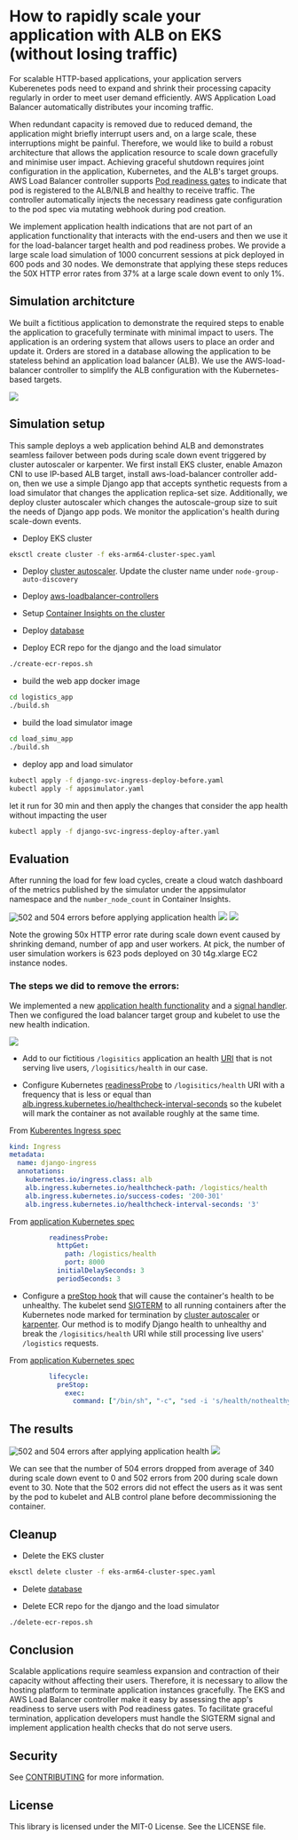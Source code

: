 # How to rapidly scale your application with ALB on EKS (without losing traffic)

For scalable HTTP-based applications, your application servers Kuberenetes pods need to expand and shrink their processing capacity regularly in order to meet user demand efficiently. AWS Application Load Balancer automatically distributes your incoming traffic. 

When redundant capacity is removed due to reduced demand, the application might briefly interrupt users and, on a large scale, these interruptions might be painful. Therefore, we would like to build a robust architecture that allows the application resource to scale down gracefully and minimise user impact. Achieving graceful shutdown requires joint configuration in the application, Kubernetes, and the ALB's target groups. AWS Load Balancer controller supports [Pod readiness gates](https://kubernetes-sigs.github.io/aws-load-balancer-controller/v2.4/deploy/pod_readiness_gate/) to indicate that pod is registered to the ALB/NLB and healthy to receive traffic. The controller automatically injects the necessary readiness gate configuration to the pod spec via mutating webhook during pod creation.

We implement application health indications that are not part of an application functionality that interacts with the end-users and then we use it for the load-balancer target health and pod readiness probes. We provide a large scale load simulation of 1000 concurrent sessions at pick deployed in 600 pods and 30 nodes. We demonstrate that applying these steps reduces the 50X HTTP error rates from 37% at a large scale down event to only 1%. 

## Simulation architcture
We built a fictitious application to demonstrate the required steps to enable the application to gracefully terminate with minimal impact to users. The application is an ordering system that allows users to place an order and update it. Orders are stored in a database allowing the application to be stateless behind an application load balancer (ALB). We use the AWS-load-balancer controller to simplify the ALB configuration with the Kubernetes-based targets.  

![](./logisitics-app.before.png)

## Simulation setup
This sample deploys a web application behind ALB and demonstrates seamless failover between pods during scale down event triggered by cluster autoscaler or karpenter. We first install EKS cluster, enable Amazon CNI to use IP-based ALB target, install aws-load-balancer controller add-on, then we use a simple Django app that accepts synthetic requests from a load simulator that changes the application replica-set size. Additionally, we deploy cluster autoscaler which changes the autoscale-group size to suit the needs of Django app pods. We monitor the application's health during scale-down events.

* Deploy EKS cluster 

```bash
eksctl create cluster -f eks-arm64-cluster-spec.yaml
```
* Deploy [cluster autoscaler](./cluster-autoscaler-autodiscover.yaml). Update the cluster name under `node-group-auto-discovery`

* Deploy [aws-loadbalancer-controllers](https://docs.aws.amazon.com/eks/latest/userguide/aws-load-balancer-controller.html)

* Setup [Container Insights on the cluster](https://docs.aws.amazon.com/AmazonCloudWatch/latest/monitoring/deploy-container-insights-EKS.html)

* Deploy [database](https://github.com/aws-samples/amazon-aurora-call-to-amazon-sagemaker-sample/tree/master/multiplayer-matchmaker/aurora-pg-cdk)

* Deploy ECR repo for the django and the load simulator

```bash
./create-ecr-repos.sh
```

* build the web app docker image

```bash
cd logistics_app
./build.sh
```

* build the load simulator image

```bash
cd load_simu_app
./build.sh
```

* deploy app and load simulator

```bash
kubectl apply -f django-svc-ingress-deploy-before.yaml
kubectl apply -f appsimulator.yaml
```
let it run for 30 min and then apply the changes that consider the app health without impacting the user


```bash
kubectl apply -f django-svc-ingress-deploy-after.yaml
```

## Evaluation

After running the load for few load cycles, create a cloud watch dashboard of the metrics published by the simulator under the appsimulator namespace and the `number_node_count` in Container Insights.

![502 and 504 errors before applying application health](./504.before.png)
![](./502.before.png)
![](./nodes.before.png)

Note the growing 50x HTTP error rate during scale down event caused by shrinking demand, number of app and user workers. At pick, the number of user simulation workers is 623 pods deployed on 30 t4g.xlarge EC2 instance nodes. 

### The steps we did to remove the errors:

We implemented a new [application health functionality](logistics_app/logisitcs/health.py) and a [signal handler](https://docs.python.org/3/library/signal.html). Then we configured the load balancer target group and kubelet to use the new health indication. 

![](./logisitics-app.after.png)

* Add to our fictitious `/logisitics` application an health [URI](./logistics_app/logistics/health.py) that is not serving live users, `/logisitics/health` in our case. 

* Configure Kubernetes [readinessProbe](https://kubernetes.io/docs/tasks/configure-pod-container/configure-liveness-readiness-startup-probes/) to  `/logisitics/health` URI with a frequency that is less or equal than [alb.ingress.kubernetes.io/healthcheck-interval-seconds](https://kubernetes-sigs.github.io/aws-load-balancer-controller/v2.2/guide/ingress/annotations/) so the kubelet will mark the container as not available roughly at the same time.

From [Kuberentes Ingress spec](./django-svc-ingress-deploy-after.yaml)
```yaml
kind: Ingress
metadata:
  name: django-ingress
  annotations:
    kubernetes.io/ingress.class: alb
    alb.ingress.kubernetes.io/healthcheck-path: /logistics/health
    alb.ingress.kubernetes.io/success-codes: '200-301'
    alb.ingress.kubernetes.io/healthcheck-interval-seconds: '3'
```

From [application Kubernetes spec](./django-svc-ingress-deploy-after.yaml)
```yaml
          readinessProbe:
            httpGet:
              path: /logistics/health
              port: 8000
            initialDelaySeconds: 3
            periodSeconds: 3
```

* Configure a [preStop hook](https://kubernetes.io/docs/concepts/containers/container-lifecycle-hooks/) that will cause the container's health to be unhealthy. The kubelet send [SIGTERM](https://kubernetes.io/docs/tasks/administer-cluster/safely-drain-node/) to all running containers after the Kubernetes node marked for termination by [cluster autoscaler](https://github.com/kubernetes/autoscaler) or [karpenter](https://karpenter.sh). Our method is to modify Django health to unhealthy and break the `/logisitics/health` URI while still processing live users' `/logistics` requests.

From [application Kubernetes spec](./django-svc-ingress-deploy-after.yaml)
```yaml
          lifecycle:
            preStop:
              exec:
                command: ["/bin/sh", "-c", "sed -i 's/health/nothealthy/g' /usr/src/app/logistics/health.py && sleep 120"]
```

## The results

![502 and 504 errors after applying application health](./504.after.png)
![](./502.after.png)

We can see that the number of 504 errors dropped from average of 340 during scale down event to 0 and 502 errors from 200 during scale down event to 30. Note that the 502 errors did not effect the users as it was sent by the pod to kubelet and ALB control plane before decommissioning the container.  

## Cleanup

* Delete the EKS cluster
```bash
eksctl delete cluster -f eks-arm64-cluster-spec.yaml
```

* Delete [database](https://github.com/aws-samples/amazon-aurora-call-to-amazon-sagemaker-sample/tree/master/multiplayer-matchmaker/aurora-pg-cdk)

* Delete ECR repo for the django and the load simulator

```bash
./delete-ecr-repos.sh
```

## Conclusion
Scalable applications require seamless expansion and contraction of their capacity without affecting their users. Therefore, it is necessary to allow the hosting platform to terminate application instances gracefully. The EKS and AWS Load Balancer controller make it easy by assessing the app's readiness to serve users with Pod readiness gates. To facilitate graceful termination, application developers must handle the SIGTERM signal and implement application health checks that do not serve users.

## Security

See [CONTRIBUTING](CONTRIBUTING.md#security-issue-notifications) for more information.

## License

This library is licensed under the MIT-0 License. See the LICENSE file.
